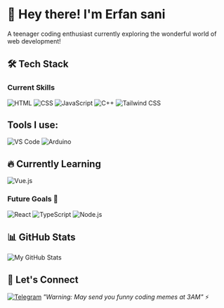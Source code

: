 



# 👋 Hey there! I'm Erfan sani
A teenager coding enthusiast currently exploring the wonderful world of web development!

## 🛠️ Tech Stack
### Current Skills
![HTML](https://skillicons.dev/icons?i=html)
![CSS](https://skillicons.dev/icons?i=css)
![JavaScript](https://skillicons.dev/icons?i=js)
![C++](https://skillicons.dev/icons?i=cpp)
![Tailwind CSS](https://skillicons.dev/icons?i=tailwind)


##  Tools I use:

![VS Code](https://skillicons.dev/icons?i=vscode)
![Arduino](https://skillicons.dev/icons?i=arduino)



## 🔥 Currently Learning  
![Vue.js](https://skillicons.dev/icons?i=vue)
### Future Goals 🚀
![React](https://skillicons.dev/icons?i=react)
![TypeScript](https://skillicons.dev/icons?i=typescript)
![Node.js](https://skillicons.dev/icons?i=nodejs)

## 📊 GitHub Stats
![My GitHub Stats](https://github-readme-stats.vercel.app/api?username=erfan-sani&show_icons=true&theme=radical)

## 💬 Let's Connect
[![Telegram](https://img.shields.io/badge/Telegram-2CA5E0?style=for-the-badge&logo=telegram&logoColor=white)](https://t.me/Erfan_sani)
*"Warning: May send you funny coding memes at 3AM"* ⚡

